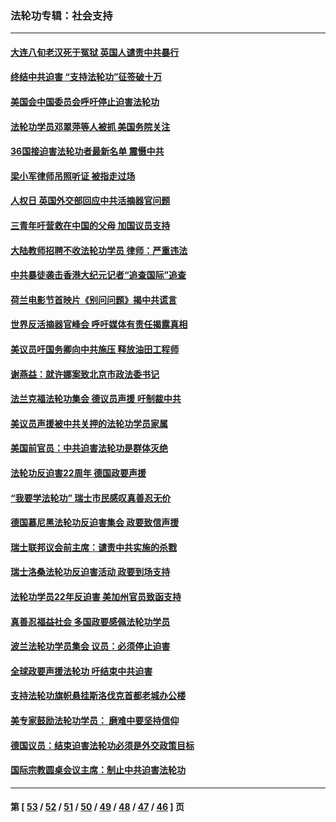 ### 法轮功专辑：社会支持
---
#### [大连八旬老汉死于冤狱 英国人谴责中共暴行](../../pages/nf4386/n13480118.md?01060430) 
#### [终结中共迫害 “支持法轮功”征签破十万](../../pages/nf4386/n13471084.md?01060430) 
#### [美国会中国委员会呼吁停止迫害法轮功](../../pages/nf4386/n13465411.md?01060430) 
#### [法轮功学员邓翠萍等人被抓 美国务院关注](../../pages/nf4386/n13451524.md?01060430) 
#### [36国接迫害法轮功者最新名单 震慑中共](../../pages/nf4386/n13445909.md?01060430) 
#### [梁小军律师吊照听证 被指走过场](../../pages/nf4386/n13437662.md?01060430) 
#### [人权日 英国外交部回应中共活摘器官问题](../../pages/nf4386/n13430243.md?01060430) 
#### [三青年吁营救在中国的父母 加国议员支持](../../pages/nf4386/n13429744.md?01060430) 
#### [大陆教师招聘不收法轮功学员 律师：严重违法](../../pages/nf4386/n13365839.md?01060430) 
#### [中共暴徒袭击香港大纪元记者“追查国际”追查](../../pages/nf4386/n13343404.md?01060430) 
#### [荷兰电影节首映片《别问问题》揭中共谎言](../../pages/nf4386/n13321179.md?01060430) 
#### [世界反活摘器官峰会 呼吁媒体有责任揭露真相](../../pages/nf4386/n13264475.md?01060430) 
#### [美议员吁国务卿向中共施压 释放油田工程师](../../pages/nf4386/n13233845.md?01060430) 
#### [谢燕益：就许娜案致北京市政法委书记](../../pages/nf4386/n13182701.md?01060430) 
#### [法兰克福法轮功集会 德议员声援 吁制裁中共](../../pages/nf4386/n13175975.md?01060430) 
#### [美议员声援被中共关押的法轮功学员家属](../../pages/nf4386/n13158310.md?01060430) 
#### [美国前官员：中共迫害法轮功是群体灭绝](../../pages/nf4386/n13157750.md?01060430) 
#### [法轮功反迫害22周年 德国政要声援](../../pages/nf4386/n13143632.md?01060430) 
#### [“我要学法轮功” 瑞士市民感叹真善忍无价](../../pages/nf4386/n13129633.md?01060430) 
#### [德国慕尼黑法轮功反迫害集会 政要致信声援](../../pages/nf4386/n13129148.md?01060430) 
#### [瑞士联邦议会前主席：谴责中共实施的杀戮](../../pages/nf4386/n13127336.md?01060430) 
#### [瑞士洛桑法轮功反迫害活动 政要到场支持](../../pages/nf4386/n13119398.md?01060430) 
#### [法轮功学员22年反迫害 美加州官员致函支持](../../pages/nf4386/n13118879.md?01060430) 
#### [真善忍福益社会 多国政要感佩法轮功学员](../../pages/nf4386/n13116951.md?01060430) 
#### [波兰法轮功学员集会 议员：必须停止迫害](../../pages/nf4386/n13116685.md?01060430) 
#### [全球政要声援法轮功 吁结束中共迫害](../../pages/nf4386/n13114441.md?01060430) 
#### [支持法轮功旗帜悬挂斯洛伐克首都老城办公楼](../../pages/nf4386/n13112261.md?01060430) 
#### [美专家鼓励法轮功学员： 磨难中要坚持信仰](../../pages/nf4386/n13108359.md?01060430) 
#### [德国议员：结束迫害法轮功必须是外交政策目标](../../pages/nf4386/n13109600.md?01060430) 
#### [国际宗教圆桌会议主席：制止中共迫害法轮功](../../pages/nf4386/n13108177.md?01060430) 

---
#### 第 [ [53](./53.md?01060430) / [52](./52.md?01060430) / [51](./51.md?01060430) / [50](./50.md?01060430) / [49](./49.md?01060430) / [48](./48.md?01060430) / [47](./47.md?01060430) / [46](./46.md?01060430) ] 页
